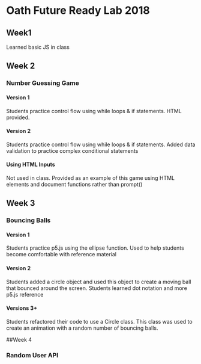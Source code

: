 # Oath Future Ready Lab 2018
## Week1
Learned basic JS in class

## Week 2 
### Number Guessing Game
#### Version 1
Students practice control flow using while loops & if statements. HTML provided.

#### Version 2
Students practice control flow using while loops & if statements. Added data validation to practice complex conditional statements

#### Using HTML Inputs
Not used in class. Provided as an example of this game using HTML elements and document functions rather than prompt()

 
## Week 3
### Bouncing Balls
#### Version 1
Students practice p5.js using the ellipse function. Used to help students become comfortable with reference material

#### Version 2
Students added a circle object and used this object to create a moving ball that bounced around the screen. Students learned dot notation and more p5.js reference

#### Versions 3+
Students refactored their code to use a Circle class. This class was used to create an animation with a random number of bouncing balls.


##Week 4
### Random User API